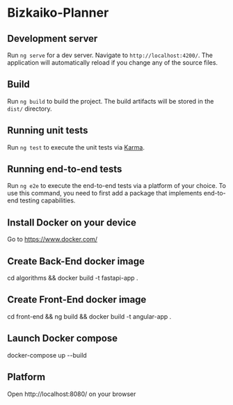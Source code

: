 # Bizkaiko-Planner

## Development server

Run `ng serve` for a dev server. Navigate to `http://localhost:4200/`. The application will automatically reload if you change any of the source files.

## Build

Run `ng build` to build the project. The build artifacts will be stored in the `dist/` directory.

## Running unit tests

Run `ng test` to execute the unit tests via [Karma](https://karma-runner.github.io).

## Running end-to-end tests

Run `ng e2e` to execute the end-to-end tests via a platform of your choice. To use this command, you need to first add a package that implements end-to-end testing capabilities.

## Install Docker on your device

Go to https://www.docker.com/

## Create Back-End docker image

cd algorithms && docker build -t fastapi-app .

## Create Front-End docker image

cd front-end && ng build && docker build -t angular-app .

## Launch Docker compose

docker-compose up --build

## Platform

Open http://localhost:8080/ on your browser
